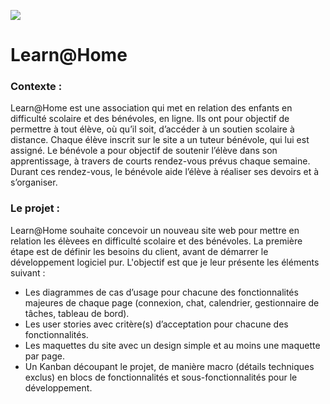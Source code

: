 ![](https://user.oc-static.com/upload/2020/08/16/15975912807474_Screen%20Shot%202020-08-16%20at%2017.19.38.png)
# Learn@Home

### Contexte :
Learn@Home est une association qui met en relation des enfants en difficulté scolaire et des bénévoles, en ligne. Ils ont pour objectif de permettre à tout élève, où qu’il soit, d’accéder à un soutien scolaire à distance. Chaque élève inscrit sur le site a un tuteur bénévole, qui lui est assigné. Le bénévole a pour objectif de soutenir l’élève dans son apprentissage, à travers de courts rendez-vous prévus chaque semaine. Durant ces rendez-vous, le bénévole aide l’élève à réaliser ses devoirs et à s’organiser.

### Le projet : 
Learn@Home souhaite concevoir un nouveau site web pour mettre en relation les élèvees en difficulté scolaire et des bénévoles.
La première étape est de définir les besoins du client, avant de démarrer le développement logiciel pur.
L'objectif est que je leur présente les éléments suivant :

- Les diagrammes de cas d’usage pour chacune des fonctionnalités majeures de chaque page (connexion, chat, calendrier, gestionnaire de tâches, tableau de bord).
- Les user stories avec critère(s) d’acceptation pour chacune des fonctionnalités.
- Les maquettes du site avec un design simple et au moins une maquette par page.
- Un Kanban découpant le projet, de manière macro (détails techniques exclus) en blocs de fonctionnalités et sous-fonctionnalités pour le développement. 

